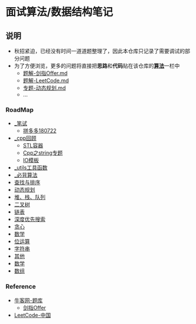 面试算法/数据结构笔记
===

说明
---
- 秋招紧迫，已经没有时间一道道题整理了，因此本仓库只记录了需要调试的部分问题
- 为了方便浏览，更多的问题将直接把**思路**和**代码**贴在该仓库的[**算法**](https://github.com/imhuay/Interview_Notes-Chinese/tree/master/算法)一栏中
  - [题解-剑指Offer.md](https://github.com/imhuay/Interview_Notes-Chinese/blob/master/算法/题解-剑指Offer.md)
  - [题解-LeetCode.md](https://github.com/imhuay/Interview_Notes-Chinese/blob/master/算法/题解-LeetCode.md)
  - [专题-动态规划.md](https://github.com/imhuay/Interview_Notes-Chinese/blob/master/算法/专题-动态规划.md)
  - ...

### RoadMap
- [_笔试](./Algorithm_for_Interview/_笔试)
  - [拼多多180722](./Algorithm_for_Interview/_笔试/拼多多180722)
- [_cpp回顾](./Algorithm_for_Interview/_cpp回顾)
  - [STL容器](./Algorithm_for_Interview/_cpp回顾/STL容器)
  - [Cpp之string专题](./Algorithm_for_Interview/_cpp回顾/Cpp之string专题.hpp)
  - [IO模板](./Algorithm_for_Interview/_cpp回顾/IO模板.hpp)
- [_utils工具函数](./Algorithm_for_Interview/_utils工具函数)
- [_必背算法](./Algorithm_for_Interview/_必背算法)
- [查找与排序](./Algorithm_for_Interview/查找与排序)
- [动态规划](./Algorithm_for_Interview/动态规划)
- [堆、栈、队列](./Algorithm_for_Interview/堆、栈、队列)
- [二叉树](./Algorithm_for_Interview/二叉树)
- [链表](./Algorithm_for_Interview/链表)
- [深度优先搜索](./Algorithm_for_Interview/深度优先搜索)
- [贪心](./Algorithm_for_Interview/贪心)
- [数学](./Algorithm_for_Interview/数学)
- [位运算](./Algorithm_for_Interview/位运算)
- [字符串](./Algorithm_for_Interview/字符串)
- [其他](./Algorithm_for_Interview/其他)
- [数学](./Algorithm_for_Interview/数学)
- [数组](./Algorithm_for_Interview/数组)

### Reference

- [牛客网-题库](https://www.nowcoder.com/contestRoom)
	- [剑指Offer](https://www.nowcoder.com/ta/coding-interviews)
- [LeetCode-中国](https://leetcode-cn.com/problemset/all/)